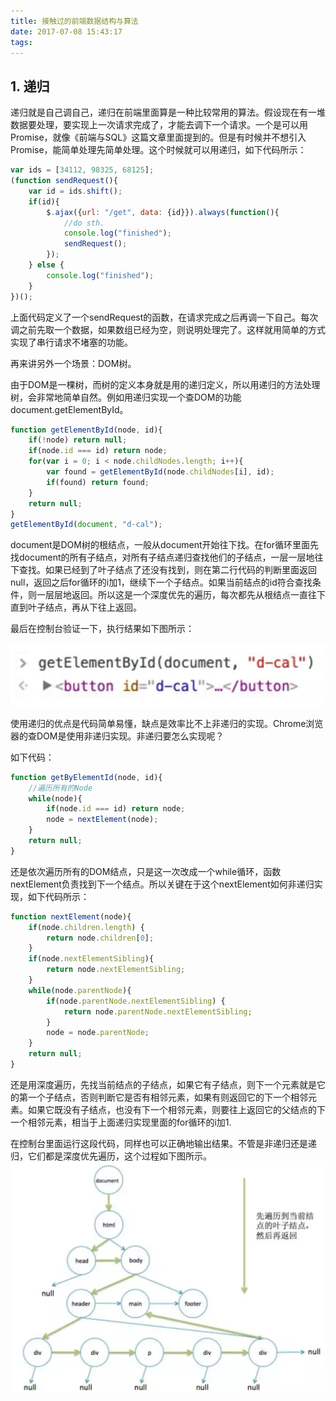 ```yaml
---
title: 接触过的前端数据结构与算法
date: 2017-07-08 15:43:17
tags:
---
```

## 1. 递归

递归就是自己调自己，递归在前端里面算是一种比较常用的算法。假设现在有一堆数据要处理，要实现上一次请求完成了，才能去调下一个请求。一个是可以用Promise，就像《前端与SQL》这篇文章里面提到的。但是有时候并不想引入Promise，能简单处理先简单处理。这个时候就可以用递归，如下代码所示：

```javascript
var ids = [34112, 98325, 68125];
(function sendRequest(){
    var id = ids.shift();
    if(id){
        $.ajax({url: "/get", data: {id}}).always(function(){
            //do sth.
            console.log("finished");
            sendRequest();
        });
    } else {
        console.log("finished");
    }
})();
```
上面代码定义了一个sendRequest的函数，在请求完成之后再调一下自己。每次调之前先取一个数据，如果数组已经为空，则说明处理完了。这样就用简单的方式实现了串行请求不堵塞的功能。

再来讲另外一个场景：DOM树。

由于DOM是一棵树，而树的定义本身就是用的递归定义，所以用递归的方法处理树，会非常地简单自然。例如用递归实现一个查DOM的功能document.getElementById。

```javascript
function getElementById(node, id){
    if(!node) return null;
    if(node.id === id) return node;
    for(var i = 0; i < node.childNodes.length; i++){
        var found = getElementById(node.childNodes[i], id);
        if(found) return found;
    }
    return null;
}
getElementById(document, "d-cal");
```
document是DOM树的根结点，一般从document开始往下找。在for循环里面先找document的所有子结点，对所有子结点递归查找他们的子结点，一层一层地往下查找。如果已经到了叶子结点了还没有找到，则在第二行代码的判断里面返回null，返回之后for循环的i加1，继续下一个子结点。如果当前结点的id符合查找条件，则一层层地返回。所以这是一个深度优先的遍历，每次都先从根结点一直往下直到叶子结点，再从下往上返回。

最后在控制台验证一下，执行结果如下图所示：

![大概就是这样](接触过的前端数据结构与算法/1.png)

使用递归的优点是代码简单易懂，缺点是效率比不上非递归的实现。Chrome浏览器的查DOM是使用非递归实现。非递归要怎么实现呢？

如下代码：

```javascript
function getByElementId(node, id){
    //遍历所有的Node
    while(node){
        if(node.id === id) return node;
        node = nextElement(node);
    }
    return null;
}
```

还是依次遍历所有的DOM结点，只是这一次改成一个while循环，函数nextElement负责找到下一个结点。所以关键在于这个nextElement如何非递归实现，如下代码所示：

```javascript
function nextElement(node){
    if(node.children.length) {
        return node.children[0];
    }
    if(node.nextElementSibling){
        return node.nextElementSibling;
    }
    while(node.parentNode){
        if(node.parentNode.nextElementSibling) {
            return node.parentNode.nextElementSibling;
        }
        node = node.parentNode;
    }
    return null;
}
```

还是用深度遍历，先找当前结点的子结点，如果它有子结点，则下一个元素就是它的第一个子结点，否则判断它是否有相邻元素，如果有则返回它的下一个相邻元素。如果它既没有子结点，也没有下一个相邻元素，则要往上返回它的父结点的下一个相邻元素，相当于上面递归实现里面的for循环的i加1.

在控制台里面运行这段代码，同样也可以正确地输出结果。不管是非递归还是递归，它们都是深度优先遍历，这个过程如下图所示。
![](接触过的前端数据结构与算法/2.png)